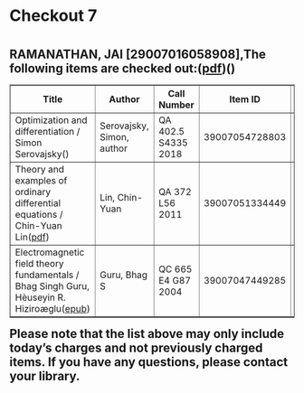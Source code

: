 <h1>Checkout 7<h1>
<h2>RAMANATHAN, JAI [29007016058908],The following items are checked out:(<a href="https://drive.google.com/file/d/1nw54D9SbxX611WAqunzaFbLo7W8tdLzM/view?usp=sharing">pdf</a>)()
<table border="1">
<tbody>
<tr>
<th>Title</th>
<th>Author</th>
<th>Call Number</th>
<th>Item ID</th>
<th>Date Charged</th>
<th>Date Due</th>
</tr>
<tr>
<td>Optimization and differentiation / Simon Serovajsky()</td>
<td>Serovajsky, Simon, author</td>
<td>QA 402.5 S4335 2018</td>
<td>39007054728803</td>
<td>26 Oct 2018</td>
<td>09 Nov 2018</td>
</tr>
<tr>
<td>Theory and examples of ordinary differential equations / Chin-Yuan Lin(<a href="https://drive.google.com/file/d/1maXwya_zSP2QcOQWAcHQF-O_0VNttBxS/view?usp=sharing">pdf</a>)</td>
<td>Lin, Chin-Yuan</td>
<td>QA 372 L56 2011</td>
<td>39007051334449</td>
<td>26 Oct 2018</td>
<td>09 Nov 2018</td>
</tr>
<tr>
<td>Electromagnetic field theory fundamentals / Bhag Singh Guru, Hèuseyin R. Hiziroæglu(<a href="https://drive.google.com/file/d/11MXlMzuh39YftNChWCJy2jwfo1kecIbM/view?usp=sharing">epub</a>)</td>
<td>Guru, Bhag S</td>
<td>QC 665 E4 G87 2004</td>
<td>39007047449285</td>
<td>26 Oct 2018</td>
<td>09 Nov 2018</td>
</tr>
</tbody>
</table>
Please note that the list above may only include today’s charges and not previously charged items. If you have any questions, please contact your library.
<h2>
